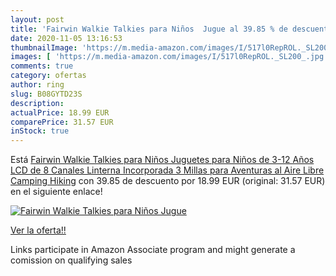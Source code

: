 ```yaml
---
layout: post
title: 'Fairwin Walkie Talkies para Niños  Jugue al 39.85 % de descuento'
date: 2020-11-05 13:16:53
thumbnailImage: 'https://m.media-amazon.com/images/I/517l0RepROL._SL200_.jpg'
images: [ 'https://m.media-amazon.com/images/I/517l0RepROL._SL200_.jpg' ]
comments: true
category: ofertas
author: ring
slug: B08GYTD23S
description:
actualPrice: 18.99 EUR
comparePrice: 31.57 EUR
inStock: true
---
```


Está [Fairwin Walkie Talkies para Niños  Juguetes para Niños de 3-12 Años LCD de 8 Canales Linterna Incorporada 3 Millas para Aventuras al Aire Libre  Camping  Hiking](https://www.amazon.es/dp/B08GYTD23S/?tag=tolees-21) con 39.85 de descuento por 18.99 EUR (original: 31.57 EUR) en el siguiente enlace!

[![Fairwin Walkie Talkies para Niños  Jugue](https://m.media-amazon.com/images/I/517l0RepROL._SL200_.jpg)](https://www.amazon.es/dp/B08GYTD23S/?tag=tolees-21)

[Ver la oferta!!](https://www.amazon.es/dp/B08GYTD23S/?tag=tolees-21)

Links participate in Amazon Associate program and might generate a comission on qualifying sales



